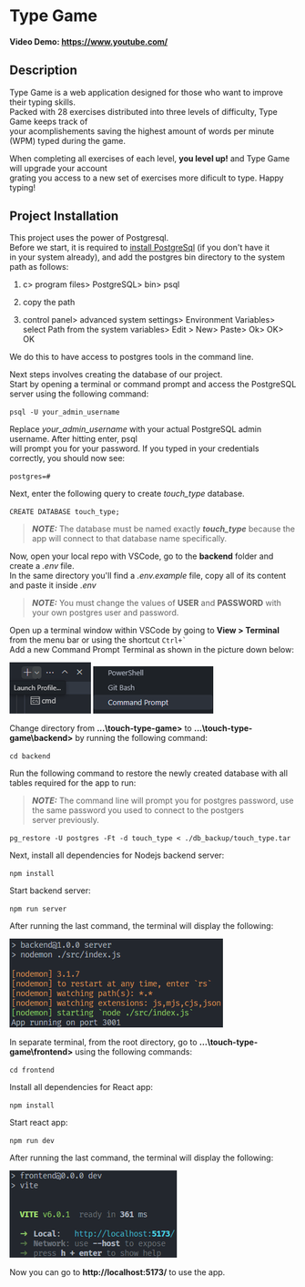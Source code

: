 # Type Game

#### Video Demo: <https://www.youtube.com/>

## Description

Type Game is a web application designed for those who want to improve their typing skills.  
Packed with 28 exercises distributed into three levels of difficulty, Type Game keeps track of  
your acomplishements saving the highest amount of words per minute (WPM) typed during the game.

When completing all exercises of each level, **you level up!** and Type Game will upgrade your account  
grating you access to a new set of exercises more dificult to type. Happy typing!

## Project Installation

This project uses the power of Postgresql.\
Before we start, it is required to [install PostgreSql](https://www.postgresql.org/) (if you don't have it\
in your system already), and add the postgres bin directory to the system path as follows:

1. c> program files> PostgreSQL> bin> psql

2. copy the path

3. control panel> advanced system settings> Environment Variables> select Path from the system variables> Edit > New> Paste> Ok> OK> OK

We do this to have access to postgres tools in the command line.

Next steps involves creating the database of our project.\
Start by opening a terminal or command prompt and access the PostgreSQL server using the following command:

`psql -U your_admin_username`

Replace *your_admin_username* with your actual PostgreSQL admin username. After hitting enter, psql\
will prompt you for your password. If you typed in your credentials correctly, you should now see:

`postgres=#`

Next, enter the following query to create *touch_type* database.

`CREATE DATABASE touch_type;`

> **_NOTE:_**   The database must be named exactly ***touch_type*** because the app will connect to that database name specifically.

Now, open your local repo with VSCode, go to the **backend** folder and create a *.env* file.\
In the same directory you'll find a *.env.example* file, copy all of its content and paste it inside *.env*

> **_NOTE:_**   You must change the values of **USER** and **PASSWORD** with your own postgres user and password.

Open up a terminal window within VSCode by going to **View > Terminal** from the menu bar or using the shortcut ``Ctrl+` ``\
Add a new Command Prompt Terminal as shown in the picture down below:

![Open new terminal 1](/screenshots/open_terminal_1.png) ![Open new terminal 2](/screenshots/open_terminal_2.png)

Change directory from **...\touch-type-game>** to **...\touch-type-game\backend>** by running the following command:

`cd backend`

Run the following command to restore the newly created database with all tables required for the app to run:

> **_NOTE:_**   The command line will prompt you for postgres password, use the same password you used to connect to the postgers\
>server previously.

`pg_restore -U postgres -Ft -d touch_type < ./db_backup/touch_type.tar`

Next, install all dependencies for Nodejs backend server:

`npm install`

Start backend server:

`npm run server`

After running the last command, the terminal will display the following:

![Server running](/screenshots/server_running.png)

In separate terminal, from the root directory, go to **...\touch-type-game\frontend>** using the following commands:

`cd frontend`

Install all dependencies for React app:

`npm install`

Start react app:

`npm run dev`

After running the last command, the terminal will display the following:

![React app running](/screenshots/react_app_running.png)

Now you can go to **__http://localhost:5173/__** to use the app.
